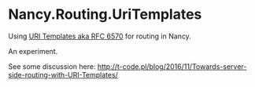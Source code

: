# Nancy.Routing.UriTemplates

Using [URI Templates aka RFC 6570](https://tools.ietf.org/html/rfc6570) for routing in Nancy. 

An experiment.

See some discussion here: http://t-code.pl/blog/2016/11/Towards-server-side-routing-with-URI-Templates/
